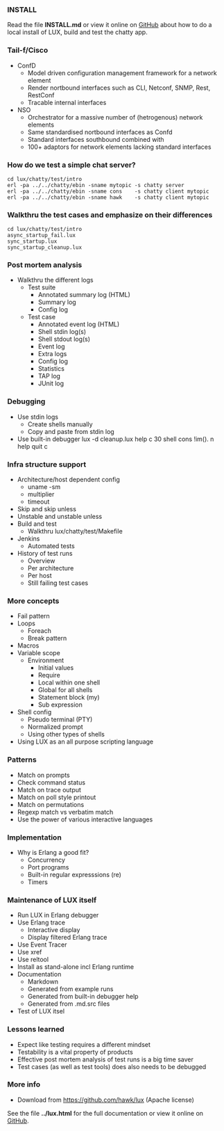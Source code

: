 ### INSTALL

Read the file **INSTALL.md** or view it online on
[GitHub](https://github.com/hawk/lux/blob/euc/tutorial/chatty/INSTALL.md) about
how to do a local install of LUX, build and test the chatty app.

### Tail-f/Cisco
  - ConfD
    - Model driven configuration management framework for a network element
    - Render nortbound interfaces such as CLI, Netconf, SNMP, Rest, RestConf
    - Tracable internal interfaces
  - NSO
    - Orchestrator for a massive number of (hetrogenous) network elements
    - Same standardised nortbound interfaces as Confd
    - Standard interfaces southbound combined with
    - 100+ adaptors for network elements lacking standard interfaces

### How do we test a simple chat server?
    cd lux/chatty/test/intro
    erl -pa ../../chatty/ebin -sname mytopic -s chatty server
    erl -pa ../../chatty/ebin -sname cons    -s chatty client mytopic
    erl -pa ../../chatty/ebin -sname hawk    -s chatty client mytopic

### Walkthru the test cases and emphasize on their differences
    cd lux/chatty/test/intro
    async_startup_fail.lux
    sync_startup.lux
    sync_startup_cleanup.lux

### Post mortem analysis
  - Walkthru the different logs
    - Test suite
      - Annotated summary log (HTML)
      - Summary log
      - Config log
    - Test case
      - Annotated event log (HTML)
      - Shell stdin log(s)
      - Shell stdout log(s)
      - Event log
      - Extra logs
      - Config log
      - Statistics
      - TAP log
      - JUnit log

### Debugging
  - Use stdin logs
    - Create shells manually
    - Copy and paste from stdin log
  - Use built-in debugger
      lux -d cleanup.lux
      help
      c 30
      shell cons
      !im().
      n
      help quit
      c

### Infra structure support
  - Architecture/host dependent config
    - uname -sm
    - multiplier
    - timeout
  - Skip and skip unless
  - Unstable and unstable unless
  - Build and test
    - Walkthru lux/chatty/test/Makefile
  - Jenkins
    - Automated tests
  - History of test runs
    - Overview
    - Per architecture
    - Per host
    - Still failing test cases

### More concepts
  - Fail pattern
  - Loops
    - Foreach
    - Break pattern
  - Macros
  - Variable scope
    - Environment
      - Initial values
      - Require
      - Local within one shell
      - Global for all shells
      - Statement block (my)
      - Sub expression
  - Shell config
    - Pseudo terminal (PTY)
    - Normalized prompt
    - Using other types of shells
  - Using LUX as an all purpose scripting language

### Patterns
  - Match on prompts
  - Check command status
  - Match on trace output
  - Match on poll style printout
  - Match on permutations
  - Regexp match vs verbatim match
  - Use the power of various interactive languages

### Implementation
  - Why is Erlang a good fit?
    - Concurrency
    - Port programs
    - Built-in regular expresssions (re)
    - Timers

### Maintenance of LUX itself
  - Run LUX in Erlang debugger
  - Use Erlang trace
    - Interactive display
    - Display filtered Erlang trace
  - Use Event Tracer
  - Use xref
  - Use reltool
  - Install as stand-alone incl Erlang runtime
  - Documentation
    - Markdown
    - Generated from example runs
    - Generated from built-in debugger help
    - Generated from .md.src files
  - Test of LUX itsel

### Lessons learned
  - Expect like testing requires a different mindset
  - Testability is a vital property of products
  - Effective post mortem analysis of test runs is a big time saver
  - Test cases (as well as test tools) does also needs to be debugged

### More info

  - Download from https://github.com/hawk/lux (Apache license)

See the file **../lux.html** for the full documentation or view it online
on [GitHub](https://github.com/hawk/lux/blob/euc/doc/lux.md).
